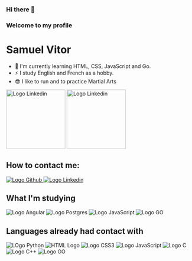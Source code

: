 ### Hi there 👋<br>
### Welcome to my profile

<h1>Samuel Vitor</h1>

<div class="sobremim">
<ul>
    <li>🌱 I'm currently learning HTML, CSS, JavaScript and Go.</li>
    <li>⚡ I study English and French as a hobby.</li>
    <li>&#x1F60E; I like to run and to practice Martial Arts</li>
</ul>


<img src="https://github-readme-stats.vercel.app/api?username=TheSamuelVitor&theme=dracula&show_icons=true" alt="Logo Linkedin" style="height:160px">
<img src="https://github-readme-stats.vercel.app/api/top-langs/?username=TheSamuelVitor&layout=compact&theme=dracula" alt="Logo Linkedin" style="height:160px">

<h2>How to contact me:</h2>
<a href="https://github.com/TheSamuelVitor" target="_blank">
    <img src="https://img.shields.io/badge/GitHub-100000?style=for-the-badge&logo=github&logoColor=white" alt="Logo Github">
</a>
<a href="https://www.linkedin.com/in/samuel-vitor-b07566202/" target="_blank">
    <img src="https://img.shields.io/badge/LinkedIn-0077B5?style=for-the-badge&logo=linkedin&logoColor=white" alt="Logo Linkedin">
</a>

<h2>What I'm studying</h2>
<img src="https://img.shields.io/badge/Angular-DD0031?style=for-the-badge&logo=angular&logoColor=white" alt="Logo Angular">
<img src="https://img.shields.io/badge/PostgreSQL-316192?style=for-the-badge&logo=postgresql&logoColor=white" alt="Logo Postgres">
<img src="https://img.shields.io/badge/JavaScript-F7DF1E?style=for-the-badge&logo=javascript&logoColor=black" alt= "Logo JavaScript">
<img src="https://img.shields.io/badge/Go-00ADD8?style=for-the-badge&logo=go&logoColor=white" alt="Logo GO"> 

<h2>Languages already had contact with</h2>
<img src="https://img.shields.io/badge/Python-14354C?style=for-the-badge&logo=python&logoColor=white" alt="LOgo Python">
<img src="https://img.shields.io/badge/HTML5-E34F26?style=for-the-badge&logo=html5&logoColor=white" alt="HTML Logo">
<img src="https://img.shields.io/badge/CSS3-1572B6?style=for-the-badge&logo=css3&logoColor=white" alt="Logo CSS3">
<img src="https://img.shields.io/badge/JavaScript-F7DF1E?style=for-the-badge&logo=javascript&logoColor=black" alt= "Logo JavaScript">
<img src="https://img.shields.io/badge/C-00599C?style=for-the-badge&logo=c&logoColor=white" alt="Logo C">
<img src="https://img.shields.io/badge/C%2B%2B-00599C?style=for-the-badge&logo=c%2B%2B&logoColor=white" alt="Logo C++">
<img src="https://img.shields.io/badge/Go-00ADD8?style=for-the-badge&logo=go&logoColor=white" alt="Logo GO"> 
